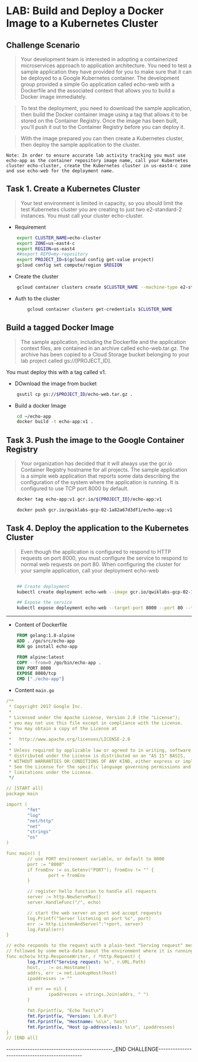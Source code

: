 # LAB: Build and Deploy a Docker Image to a Kubernetes Cluster




## Challenge Scenario

> Your development team is interested in adopting a containerized microservices approach to application architecture. You need to test a sample application they have provided for you to make sure that it can be deployed to a Google Kubernetes container. The development group provided a simple Go application called echo-web with a Dockerfile and the associated context that allows you to build a Docker image immediately.

> To test the deployment, you need to download the sample application, then build the Docker container image using a tag that allows it to be stored on the Container Registry. Once the image has been built, you'll push it out to the Container Registry before you can deploy it.

> With the image prepared you can then create a Kubernetes cluster, then deploy the sample application to the cluster.

``Note: In order to ensure accurate lab activity tracking you must use echo-app as the container repository image name, call your Kubernetes cluster echo-cluster, create the Kubernetes cluster in us-east4-c zone and use echo-web for the deployment name.``

## Task 1. Create a Kubernetes Cluster
> Your test environment is limited in capacity, so you should limit the test Kubernetes cluster you are creating to just two e2-standard-2 instances. You must call your cluster echo-cluster.


- Requirement

```bash
    export CLUSTER_NAME=echo-cluster
    export ZONE=us-east4-c
    export REGION=us-east4
    ##export REPO=my-repository
    export PROJECT_ID=$(gcloud config get-value project)
    gcloud config set compute/region $REGION

```

- Create the cluster

```bash
    gcloud container clusters create $CLUSTER_NAME --machine-type e2-standard-2 --num-nodes 2 --zone $ZONE 

```

- Auth to the cluster

```bash
    	gcloud container clusters get-credentials $CLUSTER_NAME

```


## Build a tagged Docker Image

> The sample application, including the Dockerfile and the application context files, are contained in an archive called echo-web.tar.gz. The archive has been copied to a Cloud Storage bucket belonging to your lab project called gs://[PROJECT_ID].

You must deploy this with a tag called v1.

- DOwnload the image from bucket
```bash
    gsutil cp gs://$PROJECT_ID/echo-web.tar.gz .

```

- Build a docker Image

```bash
    cd ~/echo-app
    docker build -t echo-app:v1 .

```

## Task 3. Push the image to the Google Container Registry

> Your organization has decided that it will always use the gcr.io Container Registry hostname for all projects. The sample application is a simple web application that reports some data describing the configuration of the system where the application is running. It is configured to use TCP port 8000 by default.


```bash
    docker tag echo-app:v1 gcr.io/${PROJECT_ID}/echo-app:v1

    docker push gcr.io/qwiklabs-gcp-02-1a82a67d3df1/echo-app:v1

```

## Task 4. Deploy the application to the Kubernetes Cluster

> Even though the application is configured to respond to HTTP requests on port 8000, you must configure the service to respond to normal web requests on port 80. When configuring the cluster for your sample application, call your deployment echo-web


```bash

    ## Create deployment
    kubectl create deployment echo-web --image gcr.io/qwiklabs-gcp-02-1a82a67d3df1/echo-app:v1

    ## Expose the service
    kubectl expose deployment echo-web --target-port 8000 --port 80 --type LoadBalancer 

```
- - -

- Content of Dockerfile

```Dockerfile
    FROM golang:1.8-alpine
    ADD . /go/src/echo-app
    RUN go install echo-app

    FROM alpine:latest
    COPY --from=0 /go/bin/echo-app .
    ENV PORT 8000
    EXPOSE 8080/tcp
    CMD ["./echo-app"]

```

- Content `main.go`
```yaml
/**
 * Copyright 2017 Google Inc.
 *
 * Licensed under the Apache License, Version 2.0 (the "License");
 * you may not use this file except in compliance with the License.
 * You may obtain a copy of the License at
 *
 *   http://www.apache.org/licenses/LICENSE-2.0
 *
 * Unless required by applicable law or agreed to in writing, software
 * distributed under the License is distributed on an "AS IS" BASIS,
 * WITHOUT WARRANTIES OR CONDITIONS OF ANY KIND, either express or implied.
 * See the License for the specific language governing permissions and
 * limitations under the License.
 */

// [START all]
package main

import (
        "fmt"
        "log"
        "net/http"
        "net"
        "strings"
        "os"
)

func main() {
        // use PORT environment variable, or default to 8000
        port := "8000"
        if fromEnv := os.Getenv("PORT"); fromEnv != "" {
                port = fromEnv
        }

        // register hello function to handle all requests
        server := http.NewServeMux()
        server.HandleFunc("/", echo)

        // start the web server on port and accept requests
        log.Printf("Server listening on port %s", port)
        err := http.ListenAndServe(":"+port, server)
        log.Fatal(err)
}

// echo responds to the request with a plain-text "Serving request" message 
// followed by some meta-data baout the environment where it is running
func echo(w http.ResponseWriter, r *http.Request) {
        log.Printf("Serving request: %s", r.URL.Path)
        host, _ := os.Hostname()
        addrs, err := net.LookupHost(host)
        ipaddresses := ""

        if err == nil {
                ipaddresses = strings.Join(addrs, " ")
        }

        fmt.Fprintf(w, "Echo Test\n")
        fmt.Fprintf(w, "Version: 1.0.0\n")
        fmt.Fprintf(w, "Hostname: %s\n", host)
        fmt.Fprintf(w, "Host ip-address(es): %s\n", ipaddresses)
}
// [END all]

```


---------------------------------------------_END CHALLENGE----------------------------------------------